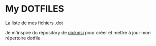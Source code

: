 # My DOTFILES

La liste de mes fichiers .dot

Je m'inspire du répository de [nicknisi](https://github.com/nicknisi/dotfiles) pour créer et mettre à jour mon répertoire dotfile
